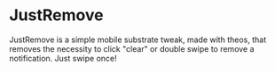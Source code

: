 # JustRemove

JustRemove is a simple mobile substrate tweak, made with theos, that removes the necessity to click "clear" or double swipe to remove a notification. Just swipe once!  
